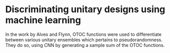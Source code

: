 
# Discriminating unitary designs using machine learning 

In the work by Alves and Flynn, OTOC functions were used to differentiate between various unitary ensembles which pertains to pseudorandomness. They do so, using CNN by generating a sample sum of the OTOC functions. 

